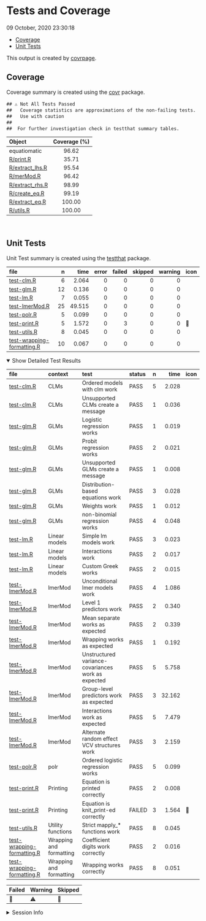 Tests and Coverage
================
09 October, 2020 23:30:18

  - [Coverage](#coverage)
  - [Unit Tests](#unit-tests)

This output is created by
[covrpage](https://github.com/metrumresearchgroup/covrpage).

## Coverage

Coverage summary is created using the
[covr](https://github.com/r-lib/covr) package.

    ## ⚠️ Not All Tests Passed
    ##   Coverage statistics are approximations of the non-failing tests.
    ##   Use with caution
    ## 
    ##  For further investigation check in testthat summary tables.

| Object                                 | Coverage (%) |
| :------------------------------------- | :----------: |
| equatiomatic                           |    96.62     |
| [R/print.R](../R/print.R)              |    35.71     |
| [R/extract\_lhs.R](../R/extract_lhs.R) |    95.54     |
| [R/merMod.R](../R/merMod.R)            |    96.42     |
| [R/extract\_rhs.R](../R/extract_rhs.R) |    98.99     |
| [R/create\_eq.R](../R/create_eq.R)     |    99.19     |
| [R/extract\_eq.R](../R/extract_eq.R)   |    100.00    |
| [R/utils.R](../R/utils.R)              |    100.00    |

<br>

## Unit Tests

Unit Test summary is created using the
[testthat](https://github.com/r-lib/testthat) package.

| file                                                              |  n |   time | error | failed | skipped | warning | icon |
| :---------------------------------------------------------------- | -: | -----: | ----: | -----: | ------: | ------: | :--- |
| [test-clm.R](testthat/test-clm.R)                                 |  6 |  2.064 |     0 |      0 |       0 |       0 |      |
| [test-glm.R](testthat/test-glm.R)                                 | 12 |  0.136 |     0 |      0 |       0 |       0 |      |
| [test-lm.R](testthat/test-lm.R)                                   |  7 |  0.055 |     0 |      0 |       0 |       0 |      |
| [test-lmerMod.R](testthat/test-lmerMod.R)                         | 25 | 49.515 |     0 |      0 |       0 |       0 |      |
| [test-polr.R](testthat/test-polr.R)                               |  5 |  0.099 |     0 |      0 |       0 |       0 |      |
| [test-print.R](testthat/test-print.R)                             |  5 |  1.572 |     0 |      3 |       0 |       0 | 🛑    |
| [test-utils.R](testthat/test-utils.R)                             |  8 |  0.045 |     0 |      0 |       0 |       0 |      |
| [test-wrapping-formatting.R](testthat/test-wrapping-formatting.R) | 10 |  0.067 |     0 |      0 |       0 |       0 |      |

<details open>

<summary> Show Detailed Test Results </summary>

| file                                                                      | context                 | test                                               | status | n |   time | icon |
| :------------------------------------------------------------------------ | :---------------------- | :------------------------------------------------- | :----- | -: | -----: | :--- |
| [test-clm.R](testthat/test-clm.R#L46_L47)                                 | CLMs                    | Ordered models with clm work                       | PASS   | 5 |  2.028 |      |
| [test-clm.R](testthat/test-clm.R#L79)                                     | CLMs                    | Unsupported CLMs create a message                  | PASS   | 1 |  0.036 |      |
| [test-glm.R](testthat/test-glm.R#L16_L17)                                 | GLMs                    | Logistic regression works                          | PASS   | 1 |  0.019 |      |
| [test-glm.R](testthat/test-glm.R#L33_L34)                                 | GLMs                    | Probit regression works                            | PASS   | 2 |  0.021 |      |
| [test-glm.R](testthat/test-glm.R#L49)                                     | GLMs                    | Unsupported GLMs create a message                  | PASS   | 1 |  0.008 |      |
| [test-glm.R](testthat/test-glm.R#L80_L81)                                 | GLMs                    | Distribution-based equations work                  | PASS   | 3 |  0.028 |      |
| [test-glm.R](testthat/test-glm.R#L108)                                    | GLMs                    | Weights work                                       | PASS   | 1 |  0.012 |      |
| [test-glm.R](testthat/test-glm.R#L123_L124)                               | GLMs                    | non-binomial regression works                      | PASS   | 4 |  0.048 |      |
| [test-lm.R](testthat/test-lm.R#L11_L12)                                   | Linear models           | Simple lm models work                              | PASS   | 3 |  0.023 |      |
| [test-lm.R](testthat/test-lm.R#L32_L33)                                   | Linear models           | Interactions work                                  | PASS   | 2 |  0.017 |      |
| [test-lm.R](testthat/test-lm.R#L48_L49)                                   | Linear models           | Custom Greek works                                 | PASS   | 2 |  0.015 |      |
| [test-lmerMod.R](testthat/test-lmerMod.R#L7_L8)                           | lmerMod                 | Unconditional lmer models work                     | PASS   | 4 |  1.086 |      |
| [test-lmerMod.R](testthat/test-lmerMod.R#L38_L39)                         | lmerMod                 | Level 1 predictors work                            | PASS   | 2 |  0.340 |      |
| [test-lmerMod.R](testthat/test-lmerMod.R#L50_L51)                         | lmerMod                 | Mean separate works as expected                    | PASS   | 2 |  0.339 |      |
| [test-lmerMod.R](testthat/test-lmerMod.R#L62_L63)                         | lmerMod                 | Wrapping works as expected                         | PASS   | 1 |  0.192 |      |
| [test-lmerMod.R](testthat/test-lmerMod.R#L74_L75)                         | lmerMod                 | Unstructured variance-covariances work as expected | PASS   | 5 |  5.758 |      |
| [test-lmerMod.R](testthat/test-lmerMod.R#L121_L122)                       | lmerMod                 | Group-level predictors work as expected            | PASS   | 3 | 32.162 |      |
| [test-lmerMod.R](testthat/test-lmerMod.R#L160_L161)                       | lmerMod                 | Interactions work as expected                      | PASS   | 5 |  7.479 |      |
| [test-lmerMod.R](testthat/test-lmerMod.R#L207_L208)                       | lmerMod                 | Alternate random effect VCV structures work        | PASS   | 3 |  2.159 |      |
| [test-polr.R](testthat/test-polr.R#L44_L45)                               | polr                    | Ordered logistic regression works                  | PASS   | 5 |  0.099 |      |
| [test-print.R](testthat/test-print.R#L11_L12)                             | Printing                | Equation is printed correctly                      | PASS   | 2 |  0.008 |      |
| [test-print.R](testthat/test-print.R#L24_L26)                             | Printing                | Equation is knit\_print-ed correctly               | FAILED | 3 |  1.564 | 🛑    |
| [test-utils.R](testthat/test-utils.R#L9_L11)                              | Utility functions       | Strict mapply\_\* functions work                   | PASS   | 8 |  0.045 |      |
| [test-wrapping-formatting.R](testthat/test-wrapping-formatting.R#L8_L9)   | Wrapping and formatting | Coefficient digits work correctly                  | PASS   | 2 |  0.016 |      |
| [test-wrapping-formatting.R](testthat/test-wrapping-formatting.R#L26_L27) | Wrapping and formatting | Wrapping works correctly                           | PASS   | 8 |  0.051 |      |

| Failed | Warning | Skipped |
| :----- | :------ | :------ |
| 🛑      | ⚠️      | 🔶       |

</details>

<details>

<summary> Session Info </summary>

| Field    | Value                             |                                                                                                                                                                                                                                                                         |
| :------- | :-------------------------------- | :---------------------------------------------------------------------------------------------------------------------------------------------------------------------------------------------------------------------------------------------------------------------- |
| Version  | R version 4.0.2 (2020-06-22)      |                                                                                                                                                                                                                                                                         |
| Platform | x86\_64-apple-darwin17.0 (64-bit) | <a href="https://github.com/datalorax/equatiomatic/commit/89556c0ef1d052dc187ff06ea344d10ecb1d3b63/checks" target="_blank"><span title="Built on Github Actions">![](https://github.com/metrumresearchgroup/covrpage/blob/actions/inst/logo/gh.png?raw=true)</span></a> |
| Running  | macOS Catalina 10.15.7            |                                                                                                                                                                                                                                                                         |
| Language | en\_US                            |                                                                                                                                                                                                                                                                         |
| Timezone | UTC                               |                                                                                                                                                                                                                                                                         |

| Package  | Version |
| :------- | :------ |
| testthat | 2.3.2   |
| covr     | 3.5.1   |
| covrpage | 0.0.71  |

</details>

<!--- Final Status : error/failed --->
